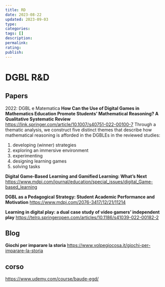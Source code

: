 ```yaml
---
title: RD
date: 2023-08-22
updated: 2023-09-03
type: 
categories: 
tags: []
description: 
permalink: 
rating: 
publish: 
---
```

# DGBL R&D


## Papers
2022: DGBL e Matematica
**How Can the Use of Digital Games in Mathematics Education Promote Students’ Mathematical Reasoning? A Qualitative Systematic Review**
https://link.springer.com/article/10.1007/s40751-022-00100-7
Through a thematic analysis, we construct five distinct themes that describe how mathematical reasoning is afforded in the DGBLEs in the reviewed studies: 
1. developing (winner) strategies
2. exploring an immersive environment
3. experimenting
4. designing learning games
5. solving tasks

**Digital Game-Based Learning and Gamified Learning: What’s Next**
https://www.mdpi.com/journal/education/special_issues/digital_Game-based_learning

**DGBL as a Pedagogical Strategy: Student Academic Performance and Motivation**
https://www.mdpi.com/2076-3417/12/21/11214

**Learning in digital play: a dual case study of video gamers’ independent play**
https://telrp.springeropen.com/articles/10.1186/s41039-022-00182-2
## Blog
**Giochi per imparare la storia**
https://www.volpegiocosa.it/giochi-per-imparare-la-storia


## corso
https://www.udemy.com/course/baude-egd/

